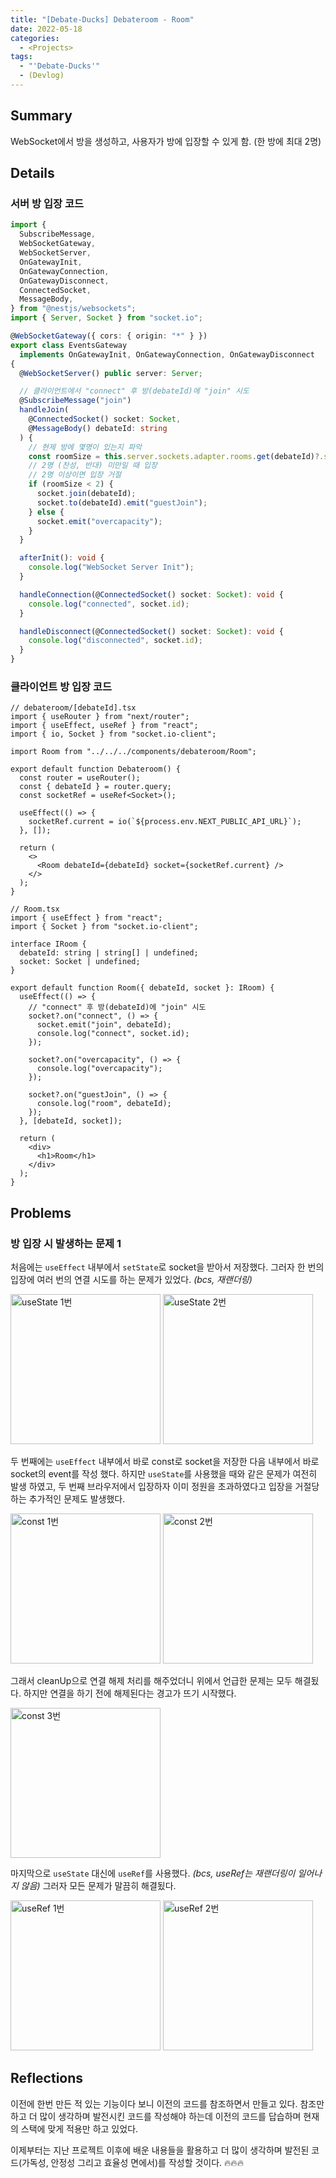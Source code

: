 ```yaml
---
title: "[Debate-Ducks] Debateroom - Room"
date: 2022-05-18
categories:
  - <Projects>
tags:
  - "'Debate-Ducks'"
  - (Devlog)
---
```


## Summary

WebSocket에서 방을 생성하고, 사용자가 방에 입장할 수 있게 함. (한 방에 최대 2명)

## Details

### 서버 방 입장 코드

```ts
import {
  SubscribeMessage,
  WebSocketGateway,
  WebSocketServer,
  OnGatewayInit,
  OnGatewayConnection,
  OnGatewayDisconnect,
  ConnectedSocket,
  MessageBody,
} from "@nestjs/websockets";
import { Server, Socket } from "socket.io";

@WebSocketGateway({ cors: { origin: "*" } })
export class EventsGateway
  implements OnGatewayInit, OnGatewayConnection, OnGatewayDisconnect
{
  @WebSocketServer() public server: Server;

  // 클라이언트에서 "connect" 후 방(debateId)에 "join" 시도
  @SubscribeMessage("join")
  handleJoin(
    @ConnectedSocket() socket: Socket,
    @MessageBody() debateId: string
  ) {
    // 현제 방에 몇명이 있는지 파악
    const roomSize = this.server.sockets.adapter.rooms.get(debateId)?.size || 0;
    // 2명 (찬성, 반대) 미만일 때 입장
    // 2명 이상이면 입장 거절
    if (roomSize < 2) {
      socket.join(debateId);
      socket.to(debateId).emit("guestJoin");
    } else {
      socket.emit("overcapacity");
    }
  }

  afterInit(): void {
    console.log("WebSocket Server Init");
  }

  handleConnection(@ConnectedSocket() socket: Socket): void {
    console.log("connected", socket.id);
  }

  handleDisconnect(@ConnectedSocket() socket: Socket): void {
    console.log("disconnected", socket.id);
  }
}
```

### 클라이언트 방 입장 코드

```tsx
// debateroom/[debateId].tsx
import { useRouter } from "next/router";
import { useEffect, useRef } from "react";
import { io, Socket } from "socket.io-client";

import Room from "../../../components/debateroom/Room";

export default function Debateroom() {
  const router = useRouter();
  const { debateId } = router.query;
  const socketRef = useRef<Socket>();

  useEffect(() => {
    socketRef.current = io(`${process.env.NEXT_PUBLIC_API_URL}`);
  }, []);

  return (
    <>
      <Room debateId={debateId} socket={socketRef.current} />
    </>
  );
}
```

```tsx
// Room.tsx
import { useEffect } from "react";
import { Socket } from "socket.io-client";

interface IRoom {
  debateId: string | string[] | undefined;
  socket: Socket | undefined;
}

export default function Room({ debateId, socket }: IRoom) {
  useEffect(() => {
    // "connect" 후 방(debateId)에 "join" 시도
    socket?.on("connect", () => {
      socket.emit("join", debateId);
      console.log("connect", socket.id);
    });

    socket?.on("overcapacity", () => {
      console.log("overcapacity");
    });

    socket?.on("guestJoin", () => {
      console.log("room", debateId);
    });
  }, [debateId, socket]);

  return (
    <div>
      <h1>Room</h1>
    </div>
  );
}
```

## Problems

### 방 입장 시 발생하는 문제 1

처음에는 `useEffect` 내부에서 `setState`로 socket을 받아서 저장했다. 그러자 한 번의 입장에 여러 번의 연결 시도를 하는 문제가 있었다. _(bcs, 재랜더링)_

<img width="240" alt="useState 1번" src="https://user-images.githubusercontent.com/84524514/169258595-7a513e2f-ae1e-4c94-8eac-e9481ab0a68f.png">
<img width="240" alt="useState 2번" src="https://user-images.githubusercontent.com/84524514/169258523-c649af87-a15e-4f78-8b71-68ebcefe2726.png">

두 번째에는 `useEffect` 내부에서 바로 const로 socket을 저장한 다음 내부에서 바로 socket의 event를 작성 했다. 하지만 `useState`를 사용했을 때와 같은 문제가 여전히 발생 하였고, 두 번째 브라우저에서 입장하자 이미 정원을 초과하였다고 입장을 거절당하는 추가적인 문제도 발생했다.

<img width="240" alt="const 1번" src="https://user-images.githubusercontent.com/84524514/169260185-921edb9f-0616-46f3-9758-89c8d1d4ce1d.png">
<img width="240" alt="const 2번" src="https://user-images.githubusercontent.com/84524514/169260201-590ee288-4893-48d2-b9bd-7fdd873fe170.png">

그래서 cleanUp으로 연결 해제 처리를 해주었더니 위에서 언급한 문제는 모두 해결됬다. 하지만 연결을 하기 전에 해제된다는 경고가 뜨기 시작했다.

<img width="240" alt="const 3번" src="https://user-images.githubusercontent.com/84524514/169260664-c8d58982-e2c7-4466-9060-afd7030033a0.png">

마지막으로 `useState` 대신에 `useRef`를 사용했다. _(bcs, useRef는 재랜더링이 일어나지 않음)_ 그러자 모든 문제가 말끔히 해결됬다.

<img width="240" alt="useRef 1번" src="https://user-images.githubusercontent.com/84524514/169261494-559f58d4-e37f-4ec3-af48-7fdc5006824f.png">
<img width="240" alt="useRef 2번" src="https://user-images.githubusercontent.com/84524514/169261521-436df3de-09c4-4e13-8a3d-56c358b60346.png">

## Reflections

이전에 한번 만든 적 있는 기능이다 보니 이전의 코드를 참조하면서 만들고 있다. 참조만 하고 더 많이 생각하며 발전시킨 코드를 작성해야 하는데 이전의 코드를 답습하며 현재의 스택에 맞게 적용만 하고 있었다.

이제부터는 지난 프로젝트 이후에 배운 내용들을 활용하고 더 많이 생각하며 발전된 코드(가독성, 안정성 그리고 효율성 면에서)를 작성할 것이다. 🔥🔥🔥

